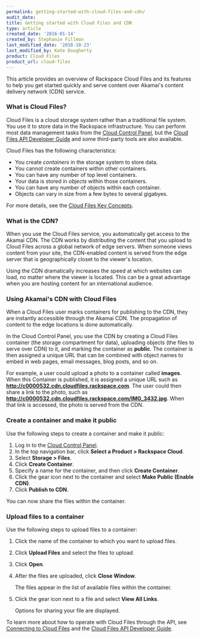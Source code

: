 ```yaml
---
permalink: getting-started-with-cloud-files-and-cdn/
audit_date:
title: Getting started with Cloud Files and CDN
type: article
created_date: '2016-01-14'
created_by: Stephanie Fillmon
last_modified_date: '2018-10-23'
last_modified_by: Kate Dougherty
product: Cloud Files
product_url: cloud-files
---
```


This article provides an overview of Rackspace Cloud Files and its
features to help you get started quickly and serve content over Akamai's
content delivery network (CDN) service.

### What is Cloud Files?

Cloud Files is a cloud storage system rather than a traditional file system. You use it to store data in the Rackspace infrastructure. You can perform most data management tasks from the [Cloud Control Panel](https://login.rackspace.com/), but the [Cloud Files API Developer Guide](https://developer.rackspace.com/docs/cloud-files/v1/developer-guide/)
and some third-party tools are also available.

Cloud Files has the following characteristics:

-   You create *containers* in the storage system to store data.
-   You cannot create containers within other containers.
-   You can have any number of top level containers.
-   Your data is stored in *objects* within those containers.
-   You can have any number of objects within each container.
-   Objects can vary in size from a few bytes to several gigabyes.

For more details, see the [Cloud Files Key Concepts](/how-to/cloud-files-key-concepts).

### What is the CDN?

When you use the Cloud Files service, you automatically get access to the Akamai CDN. The CDN works by distributing the content that you upload to Cloud Files across a global network of edge servers. When someone views content from your site, the CDN-enabled content is served from the edge server that is geographically closet to the viewer's location.

Using the CDN dramatically increases the speed at which websites can load, no matter where the viewer is located. This can be a great advantage when you are hosting content for an international audience.

### Using Akamai's CDN with Cloud Files

When a Cloud Files user marks containers for publishing to the CDN, they are instantly accessible through the Akamai CDN. The propagation of content to the edge locations is done automatically.

In the Cloud Control Panel, you use the CDN by creating a Cloud Files container (the storage compartment for data), uploading objects (the files to serve over CDN) to it, and marking the container as **public**. The container is then assigned a unique URL that can be combined with object names to embed in web pages, email messages, blog posts, and so on.

For example, a user could upload a photo to a container called **images**. When this Container is published, it is assigned a unique URL such as **http://c0000532.cdn.cloudfiles.rackspace.com**. The user could then share a link to the photo, such as **http://c0000532.cdn.cloudfiles.rackspace.com/IMG_3432.jpg**. When that link is accessed, the photo is served from the CDN.

### Create a container and make it public

Use the following steps to create a container and make it public:

1.  Log in to the [Cloud Control Panel](https://login.rackspace.com/).
2.  In the top navigation bar, click **Select a Product > Rackspace Cloud**.
3.  Select **Storage > Files**.
4.  Click **Create Container**.
5.  Specify a name for the container, and then click **Create Container**.
6.  Click the gear icon next to the container and select
    **Make Public (Enable CDN)**.
7.  Click **Publish to CDN**.

You can now share the files within the container.

### Upload files to a container

Use the following steps to upload files to a container:

1.  Click the name of the container to which you want to upload files.
2.  Click **Upload Files** and select the files to upload.
3.  Click **Open**.
4.  After the files are uploaded, click **Close Window**.

    The files appear in the list of available files within the container.

5.  Click the gear icon next to a file and select **View All Links**.

    Options for sharing your file are displayed.

To learn more about how to operate with Cloud Files through the API, see [Connecting to Cloud Files](/how-to/connecting-to-cloudfiles) and the [Cloud Files API Developer Guide](https://developer.rackspace.com/docs/cloud-files/v1/developer-guide/).

